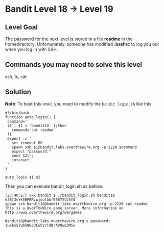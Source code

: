 # Bandit Level 18 → Level 19

## Level Goal

The password for the next level is stored in a file **readme** in the homedirectory. Unfortunately, someone has modified **.bashrc** to log you out when you log in with SSH.

## Commands you may need to solve this level

ssh, ls, cat

## Solution

**Note**: To beat this level, you need to modify the `bandit_login.sh` like this:

```shell
#!/bin/bash
function auto_login() {
 command=''
 if [ $1 = 'bandit18' ];then
   command='cat readme'
 fi
 expect -c "
   set timeout 60
   spawn ssh $1@bandit.labs.overthewire.org -p 2220 $command
   expect "password:"
   send $2\r;
   interact
 "
}

auto_login $1 $2
```

Then you can execute bandit_login.sh as before.

```shell
[23:40:27] xxx:bandit $ ./bandit_login.sh bandit18 kfBf3eYk5BPBRzwjqutbbfE887SVc5Yd
spawn ssh bandit18@bandit.labs.overthewire.org -p 2220 cat readme
This is a OverTheWire game server. More information on http://www.overthewire.org/wargames

bandit18@bandit.labs.overthewire.org's password:
IueksS7Ubh8G3DCwVzrTd8rAVOwq3M5x
```

